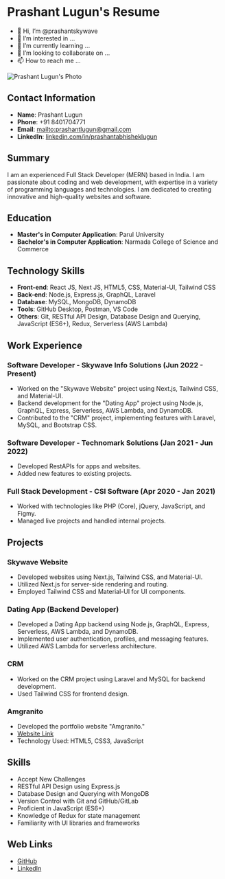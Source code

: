 # Prashant Lugun's Resume

- 👋 Hi, I’m @prashantskywave
- 👀 I’m interested in ...
- 🌱 I’m currently learning ...
- 💞️ I’m looking to collaborate on ...
- 📫 How to reach me ...


![Prashant Lugun's Photo](link-to-your-photo)

## Contact Information

- **Name**: Prashant Lugun
- **Phone**: +91 8401704771
- **Email**: [mailto:prashantlugun@gmail.com](prashantlugun@gmail.com)
- **LinkedIn**: [linkedin.com/in/prashantabhisheklugun](https://www.linkedin.com/in/prashantabhisheklugun)

## Summary

I am an experienced Full Stack Developer (MERN) based in India. I am passionate about coding and web development, with expertise in a variety of programming languages and technologies. I am dedicated to creating innovative and high-quality websites and software.

## Education

- **Master's in Computer Application**: Parul University
- **Bachelor's in Computer Application**: Narmada College of Science and Commerce

## Technology Skills

- **Front-end**: React JS, Next JS, HTML5, CSS, Material-UI, Tailwind CSS
- **Back-end**: Node.js, Express.js, GraphQL, Laravel
- **Database**: MySQL, MongoDB, DynamoDB
- **Tools**: GitHub Desktop, Postman, VS Code
- **Others**: Git, RESTful API Design, Database Design and Querying, JavaScript (ES6+), Redux, Serverless (AWS Lambda)

## Work Experience

### Software Developer - Skywave Info Solutions (Jun 2022 - Present)

- Worked on the "Skywave Website" project using Next.js, Tailwind CSS, and Material-UI.
- Backend development for the "Dating App" project using Node.js, GraphQL, Express, Serverless, AWS Lambda, and DynamoDB.
- Contributed to the "CRM" project, implementing features with Laravel, MySQL, and Bootstrap CSS.

### Software Developer - Technomark Solutions (Jan 2021 - Jun 2022)

- Developed RestAPIs for apps and websites.
- Added new features to existing projects.

### Full Stack Development - CSI Software (Apr 2020 - Jan 2021)

- Worked with technologies like PHP (Core), jQuery, JavaScript, and Figmy.
- Managed live projects and handled internal projects.

## Projects

### Skywave Website

- Developed websites using Next.js, Tailwind CSS, and Material-UI.
- Utilized Next.js for server-side rendering and routing.
- Employed Tailwind CSS and Material-UI for UI components.

### Dating App (Backend Developer)

- Developed a Dating App backend using Node.js, GraphQL, Express, Serverless, AWS Lambda, and DynamoDB.
- Implemented user authentication, profiles, and messaging features.
- Utilized AWS Lambda for serverless architecture.

### CRM

- Worked on the CRM project using Laravel and MySQL for backend development.
- Used Tailwind CSS for frontend design.

### Amgranito

- Developed the portfolio website "Amgranito."
- [Website Link](https://amgranito.ca/)
- Technology Used: HTML5, CSS3, JavaScript

## Skills

- Accept New Challenges
- RESTful API Design using Express.js
- Database Design and Querying with MongoDB
- Version Control with Git and GitHub/GitLab
- Proficient in JavaScript (ES6+)
- Knowledge of Redux for state management
- Familiarity with UI libraries and frameworks

## Web Links

- [GitHub](https://github.com/Abhi-6284)
- [LinkedIn](https://www.linkedin.com/in/prashantabhisheklugun/)
